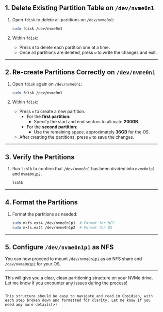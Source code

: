 
## 1. Delete Existing Partition Table on `/dev/nvme0n1`

1. Open `fdisk` to delete all partitions on `/dev/nvme0n1`:

   ```bash
   sudo fdisk /dev/nvme0n1
   ```

2. Within `fdisk`:
   - Press `d` to delete each partition one at a time.
   - Once all partitions are deleted, press `w` to write the changes and exit.

---

## 2. Re-create Partitions Correctly on `/dev/nvme0n1`

1. Open `fdisk` again on `/dev/nvme0n1`:

   ```bash
   sudo fdisk /dev/nvme0n1
   ```

2. Within `fdisk`:
   - Press `n` to create a new partition.
     - For the **first partition**:
       - Specify the start and end sectors to allocate **200GB**.
     - For the **second partition**:
       - Use the remaining space, approximately **36GB** for the OS.
   - After creating the partitions, press `w` to save the changes.

---

## 3. Verify the Partitions

1. Run `lsblk` to confirm that `/dev/nvme0n1` has been divided into `nvme0n1p1` and `nvme0n1p2`.

   ```bash
   lsblk
   ```

---

## 4. Format the Partitions

1. Format the partitions as needed:

   ```bash
   sudo mkfs.ext4 /dev/nvme0n1p1  # Format for NFS
   sudo mkfs.ext4 /dev/nvme0n1p2  # Format for OS
   ```

---

## 5. Configure `/dev/nvme0n1p1` as NFS

You can now proceed to mount `/dev/nvme0n1p1` as an NFS share and `/dev/nvme0n1p2` for your OS.

---

This will give you a clear, clean partitioning structure on your NVMe drive. Let me know if you encounter any issues during the process!
```

This structure should be easy to navigate and read in Obsidian, with each step broken down and formatted for clarity. Let me know if you need any more details!>)